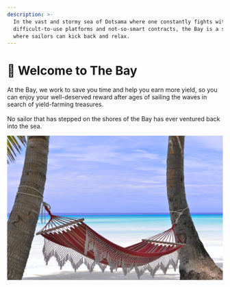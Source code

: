 ```yaml
---
description: >-
  In the vast and stormy sea of Dotsama where one constantly fights with
  difficult-to-use platforms and not-so-smart contracts, the Bay is a safe shore
  where sailors can kick back and relax.
---
```


# 👋 Welcome to The Bay

At the Bay, we work to save you time and help you earn more yield, so you can enjoy your well-deserved reward after ages of sailing the waves in search of yield-farming treasures.\
\
No sailor that has stepped on the shores of the Bay has ever ventured back into the sea.

![](.gitbook/assets/pexels-asad-photo-maldives-1450372.jpg)
